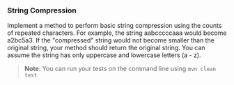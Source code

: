 ### String Compression

Implement a method to perform basic string compression using the counts
of repeated characters. For example, the string aabcccccaaa would become a2bc5a3. If the
"compressed" string would not become smaller than the original string, your method should return
the original string. You can assume the string has only uppercase and lowercase letters (a - z).

> **Note**: You can run your tests on the command line using `mvn clean test`
